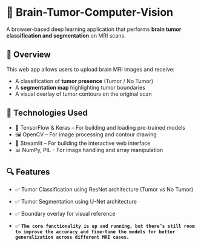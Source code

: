 # 🧠 Brain-Tumor-Computer-Vision

A browser-based deep learning application that performs **brain tumor classification and segmentation** on MRI scans.  

## 🚀 Overview

This web app allows users to upload brain MRI images and receive:

- A classification of **tumor presence** (Tumor / No Tumor)
- A **segmentation map** highlighting tumor boundaries
- A visual overlay of tumor contours on the original scan

## 🧰 Technologies Used

- 🧠 TensorFlow & Keras – For building and loading pre-trained models  
- 🖼 OpenCV – For image processing and contour drawing  
- 🎈 Streamlit – For building the interactive web interface  
- 📊 NumPy, PIL – For image handling and array manipulation

## 🔍 Features

- ✅ Tumor Classification using ResNet architecture (Tumor vs No Tumor)
- ✅ Tumor Segmentation using U-Net architecture
- ✅ Boundary overlay for visual reference

- ✅ **`The core functionality is up and running, but there’s still room to improve the accuracy and fine-tune the models for better generalization across different MRI cases.`**
